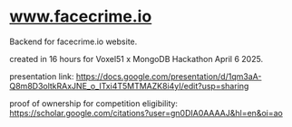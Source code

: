 # www.facecrime.io

Backend for facecrime.io website.

created in 16 hours for Voxel51 x MongoDB Hackathon April 6 2025. 

presentation link: 
https://docs.google.com/presentation/d/1qm3aA-Q8m8D3oltkRAxJNE_o_ITxi4T5MTMAZK8i4yI/edit?usp=sharing 


proof of ownership for competition eligibility:
https://scholar.google.com/citations?user=gn0DIA0AAAAJ&hl=en&oi=ao
